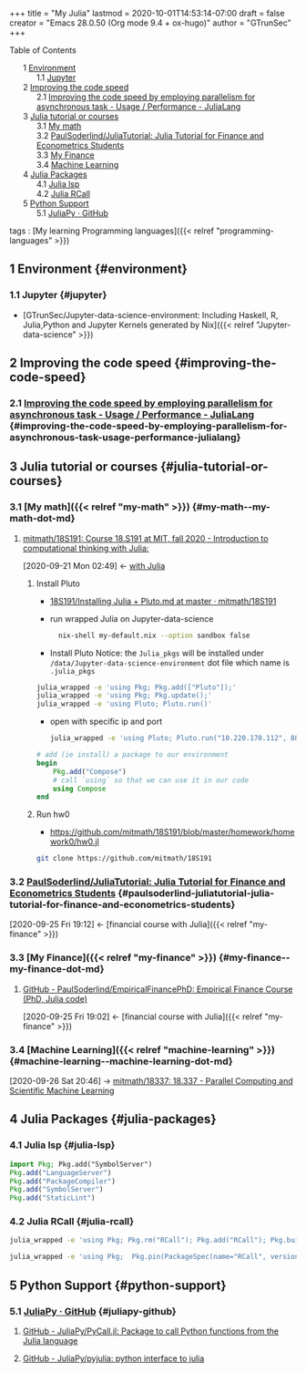+++
title = "My Julia"
lastmod = 2020-10-01T14:53:14-07:00
draft = false
creator = "Emacs 28.0.50 (Org mode 9.4 + ox-hugo)"
author = "GTrunSec"
+++

<style>
  .ox-hugo-toc ul {
    list-style: none;
  }
</style>
<div class="ox-hugo-toc toc">
<div></div>

<div class="heading">Table of Contents</div>

- <span class="section-num">1</span> [Environment](#environment)
    - <span class="section-num">1.1</span> [Jupyter](#jupyter)
- <span class="section-num">2</span> [Improving the code speed](#improving-the-code-speed)
    - <span class="section-num">2.1</span> [Improving the code speed by employing parallelism for asynchronous task - Usage / Performance - JuliaLang](#improving-the-code-speed-by-employing-parallelism-for-asynchronous-task-usage-performance-julialang)
- <span class="section-num">3</span> [Julia tutorial or courses](#julia-tutorial-or-courses)
    - <span class="section-num">3.1</span> [My math](#my-math--my-math-dot-md)
    - <span class="section-num">3.2</span> [PaulSoderlind/JuliaTutorial: Julia Tutorial for Finance and Econometrics Students](#paulsoderlind-juliatutorial-julia-tutorial-for-finance-and-econometrics-students)
    - <span class="section-num">3.3</span> [My Finance](#my-finance--my-finance-dot-md)
    - <span class="section-num">3.4</span> [Machine Learning](#machine-learning--machine-learning-dot-md)
- <span class="section-num">4</span> [Julia Packages](#julia-packages)
    - <span class="section-num">4.1</span> [Julia lsp](#julia-lsp)
    - <span class="section-num">4.2</span> [Julia RCall](#julia-rcall)
- <span class="section-num">5</span> [Python Support](#python-support)
    - <span class="section-num">5.1</span> [JuliaPy · GitHub](#juliapy-github)

</div>
<!--endtoc-->

tags
: [My learning Programming languages]({{< relref "programming-languages" >}})


## <span class="section-num">1</span> Environment {#environment}


### <span class="section-num">1.1</span> Jupyter {#jupyter}

-   [GTrunSec/Jupyter-data-science-environment: Including Haskell, R, Julia,Python and Jupyter Kernels generated by Nix]({{< relref "Jupyter-data-science" >}})


## <span class="section-num">2</span> Improving the code speed {#improving-the-code-speed}


### <span class="section-num">2.1</span> [Improving the code speed by employing parallelism for asynchronous task - Usage / Performance - JuliaLang](https://discourse.julialang.org/t/improving-the-code-speed-by-employing-parallelism-for-asynchronous-task/47041) {#improving-the-code-speed-by-employing-parallelism-for-asynchronous-task-usage-performance-julialang}


## <span class="section-num">3</span> Julia tutorial or courses {#julia-tutorial-or-courses}


### <span class="section-num">3.1</span> [My math]({{< relref "my-math" >}}) {#my-math--my-math-dot-md}

<!--list-separator-->

1.  [mitmath/18S191: Course 18.S191 at MIT, fall 2020 - Introduction to computational thinking with Julia:](https://github.com/mitmath/18S191)

    <span class="timestamp-wrapper"><span class="timestamp">[2020-09-21 Mon 02:49] </span></span> <- [with Julia](my-math.md)

    <!--list-separator-->

    1.  Install Pluto

        -   [18S191/Installing Julia + Pluto.md at master · mitmath/18S191](https://github.com/mitmath/18S191/blob/master/homework/homework0/Installing%20Julia%20%2B%20Pluto.md)

        <!--listend-->

        -   run wrapped Julia on Jupyter-data-science

            ```sh
              nix-shell my-default.nix --option sandbox false
            ```

        -   Install Pluto
            Notice: the `Julia_pkgs` will be installed under `/data/Jupyter-data-science-environment` dot file which name is `.julia_pkgs`

        <!--listend-->

        ```sh
        julia_wrapped -e 'using Pkg; Pkg.add(["Pluto"]);'
        julia_wrapped -e 'using Pkg; Pkg.update();'
        julia_wrapped -e 'using Pluto; Pluto.run()'
        ```

        -   open with specific ip and port

            ```sh
            julia_wrapped -e 'using Pluto; Pluto.run("10.220.170.112", 8889)'
            ```

        <!--listend-->

        ```julia
        # add (ie install) a package to our environment
        begin
        	Pkg.add("Compose")
        	# call `using` so that we can use it in our code
        	using Compose
        end
        ```

    <!--list-separator-->

    2.  Run hw0

        -   <https://github.com/mitmath/18S191/blob/master/homework/homework0/hw0.jl>

        <!--listend-->

        ```sh
        git clone https://github.com/mitmath/18S191
        ```


### <span class="section-num">3.2</span> [PaulSoderlind/JuliaTutorial: Julia Tutorial for Finance and Econometrics Students](https://github.com/PaulSoderlind/JuliaTutorial) {#paulsoderlind-juliatutorial-julia-tutorial-for-finance-and-econometrics-students}

<span class="timestamp-wrapper"><span class="timestamp">[2020-09-25 Fri 19:12] </span></span> <- [financial course with Julia]({{< relref "my-finance" >}})


### <span class="section-num">3.3</span> [My Finance]({{< relref "my-finance" >}}) {#my-finance--my-finance-dot-md}

<!--list-separator-->

1.  [GitHub - PaulSoderlind/EmpiricalFinancePhD: Empirical Finance Course (PhD, Julia code)](https://github.com/PaulSoderlind/EmpiricalFinancePhD)

    <span class="timestamp-wrapper"><span class="timestamp">[2020-09-25 Fri 19:02] </span></span> <- [financial course with Julia]({{< relref "my-finance" >}})


### <span class="section-num">3.4</span> [Machine Learning]({{< relref "machine-learning" >}}) {#machine-learning--machine-learning-dot-md}

<span class="timestamp-wrapper"><span class="timestamp">[2020-09-26 Sat 20:46] </span></span> -> [mitmath/18337: 18.337 - Parallel Computing and Scientific Machine Learning](machine-learning.md)


## <span class="section-num">4</span> Julia Packages {#julia-packages}


### <span class="section-num">4.1</span> Julia lsp {#julia-lsp}

```julia
import Pkg; Pkg.add("SymbolServer")
Pkg.add("LanguageServer")
Pkg.add("PackageCompiler")
Pkg.add("SymbolServer")
Pkg.add("StaticLint")
```


### <span class="section-num">4.2</span> Julia RCall {#julia-rcall}

```sh
julia_wrapped -e 'using Pkg; Pkg.rm("RCall"); Pkg.add("RCall"); Pkg.build("RCall"); using RCall'
```

```sh
julia_wrapped -e 'using Pkg;  Pkg.pin(PackageSpec(name="RCall", version="0.13.9"))'
```


## <span class="section-num">5</span> Python Support {#python-support}


### <span class="section-num">5.1</span> [JuliaPy · GitHub](https://github.com/JuliaPy) {#juliapy-github}

<!--list-separator-->

1.  [GitHub - JuliaPy/PyCall.jl: Package to call Python functions from the Julia language](https://github.com/JuliaPy/PyCall.jl)

<!--list-separator-->

2.  [GitHub - JuliaPy/pyjulia: python interface to julia](https://github.com/JuliaPy/pyjulia)
